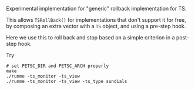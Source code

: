 Experimental implementation for "generic" rollback implementation for TS.

This allows `TSRollBack()` for implementations that don't support it for free,
by composing an extra vector with a `TS` object, and using a pre-step hook.

Here we use this to roll back and stop based on a simple criterion in
a  post-step hook.

Try

    # set PETSC_DIR and PETSC_ARCH properly
    make
    ./runme -ts_monitor -ts_view
    ./runme -ts_monitor -ts_view -ts_type sundials
